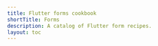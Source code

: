 ```yaml
---
title: Flutter forms cookbook
shortTitle: Forms
description: A catalog of Flutter form recipes.
layout: toc
---
```

